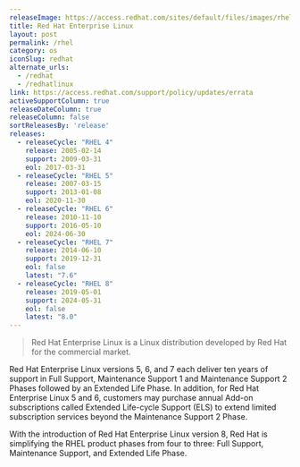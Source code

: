 ```yaml
---
releaseImage: https://access.redhat.com/sites/default/files/images/rhel_8_life_cycle_8_0519_releases.png
title: Red Hat Enterprise Linux
layout: post
permalink: /rhel
category: os
iconSlug: redhat
alternate_urls:
  - /redhat
  - /redhatlinux
link: https://access.redhat.com/support/policy/updates/errata
activeSupportColumn: true
releaseDateColumn: true
releaseColumn: false
sortReleasesBy: 'release'
releases:
  - releaseCycle: "RHEL 4"
    release: 2005-02-14
    support: 2009-03-31
    eol: 2017-03-31
  - releaseCycle: "RHEL 5"
    release: 2007-03-15
    support: 2013-01-08
    eol: 2020-11-30
  - releaseCycle: "RHEL 6"
    release: 2010-11-10
    support: 2016-05-10
    eol: 2024-06-30
  - releaseCycle: "RHEL 7"
    release: 2014-06-10
    support: 2019-12-31
    eol: false
    latest: "7.6"
  - releaseCycle: "RHEL 8"
    release: 2019-05-01
    support: 2024-05-31
    eol: false
    latest: "8.0"
---
```


> Red Hat Enterprise Linux is a Linux distribution developed by Red Hat for the commercial market.

Red Hat Enterprise Linux versions 5, 6, and 7 each deliver ten years of support in Full Support, Maintenance Support 1 and Maintenance Support 2 Phases followed by an Extended Life Phase. In addition, for Red Hat Enterprise Linux 5 and 6, customers may purchase annual Add-on subscriptions called Extended Life-cycle Support (ELS) to extend limited subscription services beyond the Maintenance Support 2 Phase.

With the introduction of Red Hat Enterprise Linux version 8, Red Hat is simplifying the RHEL product phases from four to three: Full Support, Maintenance Support, and Extended Life Phase.
